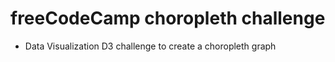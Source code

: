 # freeCodeCamp choropleth challenge

- Data Visualization D3 challenge to create a choropleth graph
